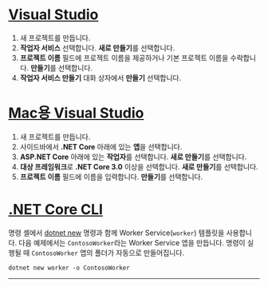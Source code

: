 # <a name="visual-studio"></a>[Visual Studio](#tab/visual-studio)

1. 새 프로젝트를 만듭니다.
1. **작업자 서비스** 선택합니다. **새로 만들기**를 선택합니다.
1. **프로젝트 이름** 필드에 프로젝트 이름을 제공하거나 기본 프로젝트 이름을 수락합니다. **만들기**를 선택합니다.
1. **작업자 서비스 만들기** 대화 상자에서 **만들기** 선택합니다.

# <a name="visual-studio-for-mac"></a>[Mac용 Visual Studio](#tab/visual-studio-mac)

1. 새 프로젝트를 만듭니다.
1. 사이드바에서 **.NET Core** 아래에 있는 **앱**을 선택합니다.
1. **ASP.NET Core** 아래에 있는 **작업자**를 선택합니다. **새로 만들기**를 선택합니다.
1. **대상 프레임워크**로 **.NET Core 3.0** 이상을 선택합니다. **새로 만들기**를 선택합니다.
1. **프로젝트 이름** 필드에 이름을 입력합니다. **만들기**를 선택합니다.

# <a name="net-core-cli"></a>[.NET Core CLI](#tab/netcore-cli)

명령 셸에서 [dotnet new](/dotnet/core/tools/dotnet-new) 명령과 함께 Worker Service(`worker`) 템플릿을 사용합니다. 다음 예제에서는 `ContosoWorker`라는 Worker Service 앱을 만듭니다. 명령이 실행될 때 `ContosoWorker` 앱의 폴더가 자동으로 만들어집니다.

```dotnetcli
dotnet new worker -o ContosoWorker
```

---

